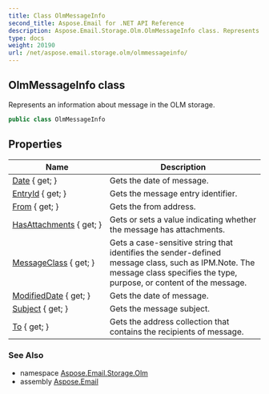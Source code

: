 ```yaml
---
title: Class OlmMessageInfo
second_title: Aspose.Email for .NET API Reference
description: Aspose.Email.Storage.Olm.OlmMessageInfo class. Represents an information about message in the OLM storage
type: docs
weight: 20190
url: /net/aspose.email.storage.olm/olmmessageinfo/
---
```

## OlmMessageInfo class

Represents an information about message in the OLM storage.

```csharp
public class OlmMessageInfo
```

## Properties

| Name | Description |
| --- | --- |
| [Date](../../aspose.email.storage.olm/olmmessageinfo/date/) { get; } | Gets the date of message. |
| [EntryId](../../aspose.email.storage.olm/olmmessageinfo/entryid/) { get; } | Gets the message entry identifier. |
| [From](../../aspose.email.storage.olm/olmmessageinfo/from/) { get; } | Gets the from address. |
| [HasAttachments](../../aspose.email.storage.olm/olmmessageinfo/hasattachments/) { get; } | Gets or sets a value indicating whether the message has attachments. |
| [MessageClass](../../aspose.email.storage.olm/olmmessageinfo/messageclass/) { get; } | Gets a case-sensitive string that identifies the sender-defined message class, such as IPM.Note. The message class specifies the type, purpose, or content of the message. |
| [ModifiedDate](../../aspose.email.storage.olm/olmmessageinfo/modifieddate/) { get; } | Gets the date of message. |
| [Subject](../../aspose.email.storage.olm/olmmessageinfo/subject/) { get; } | Gets the message subject. |
| [To](../../aspose.email.storage.olm/olmmessageinfo/to/) { get; } | Gets the address collection that contains the recipients of message. |

### See Also

* namespace [Aspose.Email.Storage.Olm](../../aspose.email.storage.olm/)
* assembly [Aspose.Email](../../)


